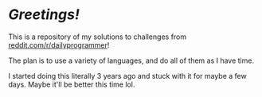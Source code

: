 # *Greetings!*


This is a repository of my solutions to challenges from [reddit.com/r/dailyprogrammer](https://www.reddit.com/r/dailyprogrammer/)!

The plan is to use a variety of languages, and do all of them as I have time.

I started doing this literally 3 years ago and stuck with it for maybe a few days. Maybe it'll be better this time lol.